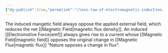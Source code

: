 ```yaml
---
{"dg-publish":true,"permalink":"/lenz-law-of-electromagnetic-induction/","tags":["elektromagnetiskfältteori"]}
---
```


The induced mangetic field always oppose the applied external field, which reduces the net [[Magnetic Field\|magnetic flux density]]. An induced [[Electromotive Force\|emf]] always gives rise to a current whose [[Magnetic Field\|magnetic field]] opposes the original change in [[Magnetic Flux\|magnetic flux]] “Nature opposes a change in flux”.